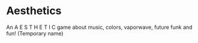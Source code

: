 # Aesthetics
An A E S T H E T I C game about music, colors, vaporwave, future funk and fun! (Temporary name)
